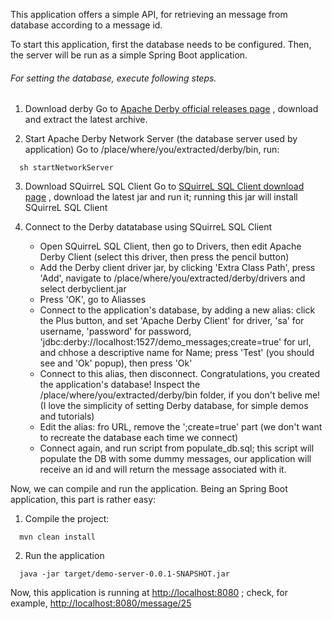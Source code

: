 This application offers a simple API, for retrieving an message from database according to a message id. 

To start this application, first the database needs to be configured. Then, the server will be run as a simple Spring Boot application.

###### For setting the database, execute following steps.
1. Download derby
  Go to [Apache Derby official releases page](https://db.apache.org/derby/derby_downloads.html) , download and extract the latest archive.

2. Start Apache Derby Network Server (the database server used by application)
  Go to /place/where/you/extracted/derby/bin, run:
```shell
  sh startNetworkServer
```

3. Download SQuirreL SQL Client
   Go to [SQuirreL SQL Client download page](http://squirrel-sql.sourceforge.net/#installation) , download the latest jar and run it; running this jar will install SQuirreL SQL Client

4. Connect to the Derby datatabase using SQuirreL SQL Client
    * Open SQuirreL SQL Client, then go to Drivers, then edit Apache Derby Client (select this driver, then press the pencil button)
    * Add the Derby client driver jar, by clicking 'Extra Class Path', press 'Add', navigate to /place/where/you/extracted/derby/drivers and select derbyclient.jar
    * Press 'OK', go to Aliasses
    * Connect to the application's database, by adding a new alias: click the Plus button, and set 'Apache Derby Client' for driver, 'sa' for username, 'password' for password, 'jdbc:derby://localhost:1527/demo_messages;create=true' for url, and chhose a descriptive name for Name; press 'Test' (you should see and 'Ok' popup), then press 'Ok'
    * Connect to this alias, then disconnect. Congratulations, you created the application's database! Inspect the /place/where/you/extracted/derby/bin folder, if you don't belive me! (I love the simplicity of setting Derby database, for simple demos and tutorials)
    * Edit the alias: fro URL, remove the ';create=true' part (we don't want to recreate the database each time we connect)
    * Connect again, and run script from populate_db.sql; this script will populate the DB with some dummy messages, our application will receive an id and will return the message associated with it.


Now, we can compile and run the application. Being an Spring Boot application, this part is rather easy:
1. Compile the project:
```shell
  mvn clean install
```

2. Run the application
```shell
  java -jar target/demo-server-0.0.1-SNAPSHOT.jar
```

Now, this application is running at [http://localhost:8080](http://localhost:8080) ; check, for example, [http://localhost:8080/message/25](http://localhost:8080/message/25)
